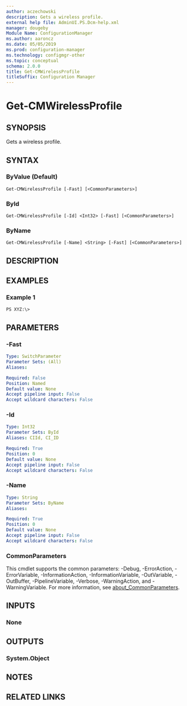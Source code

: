 ```yaml
---
author: aczechowski
description: Gets a wireless profile.
external help file: AdminUI.PS.Dcm-help.xml
manager: dougeby
Module Name: ConfigurationManager
ms.author: aaroncz
ms.date: 05/05/2019
ms.prod: configuration-manager
ms.technology: configmgr-other
ms.topic: conceptual
schema: 2.0.0
title: Get-CMWirelessProfile
titleSuffix: Configuration Manager
---
```


# Get-CMWirelessProfile

## SYNOPSIS
Gets a wireless profile.

## SYNTAX

### ByValue (Default)
```
Get-CMWirelessProfile [-Fast] [<CommonParameters>]
```

### ById
```
Get-CMWirelessProfile [-Id] <Int32> [-Fast] [<CommonParameters>]
```

### ByName
```
Get-CMWirelessProfile [-Name] <String> [-Fast] [<CommonParameters>]
```

## DESCRIPTION

## EXAMPLES

### Example 1
```
PS XYZ:\>
```

## PARAMETERS

### -Fast
```yaml
Type: SwitchParameter
Parameter Sets: (All)
Aliases:

Required: False
Position: Named
Default value: None
Accept pipeline input: False
Accept wildcard characters: False
```

### -Id
```yaml
Type: Int32
Parameter Sets: ById
Aliases: CIId, CI_ID

Required: True
Position: 0
Default value: None
Accept pipeline input: False
Accept wildcard characters: False
```

### -Name
```yaml
Type: String
Parameter Sets: ByName
Aliases:

Required: True
Position: 0
Default value: None
Accept pipeline input: False
Accept wildcard characters: False
```

### CommonParameters
This cmdlet supports the common parameters: -Debug, -ErrorAction, -ErrorVariable, -InformationAction, -InformationVariable, -OutVariable, -OutBuffer, -PipelineVariable, -Verbose, -WarningAction, and -WarningVariable. For more information, see [about_CommonParameters](http://go.microsoft.com/fwlink/?LinkID=113216).

## INPUTS

### None

## OUTPUTS

### System.Object

## NOTES

## RELATED LINKS
